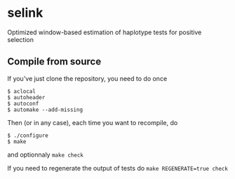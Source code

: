 # selink
Optimized window-based estimation of haplotype tests for positive selection

## Compile from source

If you've just clone the repository, you need to do once
```
$ aclocal
$ autoheader
$ autoconf
$ automake --add-missing
```
Then (or in any case), each time you want to recompile, do
```
$ ./configure
$ make
```
and optionnaly `make check`

If you need to regenerate the output of tests do
`make REGENERATE=true check`
